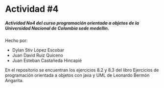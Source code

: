 # Actividad #4
##### Actividad No4 del curso programación orientada a objetos de la Universidad Nacional de Colombia sede medellín.
Hecho por:
- Dylan Stiv López Escobar
- Juan David Ruiz Quiceno
- Juan Esteban Castañeda Hincapié

En el repositorio se encuentran los ejercicios 8.2 y 8.3 del libro Ejercicios de programación orientada a objetos con java y UML de Leonardo Bermón Angarita.
